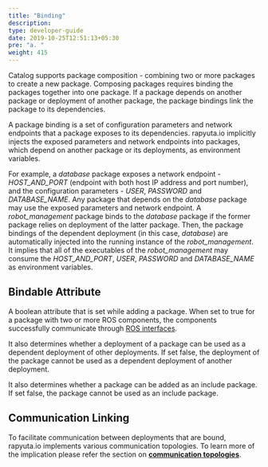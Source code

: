 ```yaml
---
title: "Binding"
description:
type: developer-guide
date: 2019-10-25T12:51:13+05:30
pre: "a. "
weight: 415
---
```

Catalog supports package composition - combining two or more packages
to create a new package. Composing packages requires binding the
packages together into one package. If a package depends on another
package or deployment of another package, the package bindings link
the package to its dependencies.

A package binding is a set of configuration parameters and network endpoints
that a package exposes to its dependencies. rapyuta.io implicitly injects the
exposed parameters and network endpoints into packages, which depend on another
package or its deployments, as environment variables.

For example, a _database_ package exposes a network endpoint - *HOST_AND_PORT*
(endpoint with both host IP address and port number), and the configuration
parameters - _USER_, _PASSWORD_ and *DATABASE_NAME*. Any package that depends on the
_database_ package may use the exposed parameters and network endpoint.
A *robot_management* package binds to the _database_ package if the former package relies on deployment of the latter package. Then, the package bindings of the dependent deployment (in this case, _database_) are automatically injected
into the running instance of the *robot_management*. It implies that all of
the executables of the *robot_management* may consume the *HOST_AND_PORT*, _USER_,
_PASSWORD_ and *DATABASE_NAME* as environment variables.

## Bindable Attribute
A boolean attribute that is set while adding a package. When set to true for a
package with two or more ROS components, the components successfully communicate through [ROS interfaces](/developer-guide/create-software-packages/ros-support/#ros-native-communication-interfaces).

It also determines whether a deployment of a package can be used as a dependent deployment of other deployments. If set false, the deployment of the package cannot be used as a dependent deployment of another deployment.

It also determines whether a package can be added as an include package. If set
false, the package cannot be used as an include package.

## Communication Linking
To facilitate communication between deployments that are bound, rapyuta.io implements various communication topologies. To learn more of the implication please refer the section on [**communication topologies**](/developer-guide/manage-software-cycle/communication-topologies/).